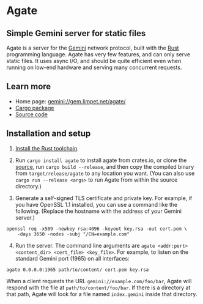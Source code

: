 # Agate

## Simple Gemini server for static files

Agate is a server for the [Gemini] network protocol, built with the [Rust] programming language. Agate has very few features, and can only serve static files. It uses async I/O, and should be quite efficient even when running on low-end hardware and serving many concurrent requests.

## Learn more

* Home page: [gemini://gem.limpet.net/agate/][home]
* [Cargo package][crates.io]
* [Source code][source]

## Installation and setup

1. [Install the Rust toolchain][rustup].

2. Run `cargo install agate` to install agate from crates.io, or clone the [source], run `cargo build --release`, and then copy the compiled binary from `target/release/agate` to any location you want.  (You can also use `cargo run --release <args>` to run Agate from within the source directory.)

3. Generate a self-signed TLS certificate and private key.  For example, if you have OpenSSL 1.1 installed, you can use a command like the following.  (Replace the hostname with the address of your Gemini server.)

```
openssl req -x509 -newkey rsa:4096 -keyout key.rsa -out cert.pem \
    -days 3650 -nodes -subj "/CN=example.com"
```

4. Run the server. The command line arguments are `agate <addr:port> <content_dir> <cert_file> <key_file>`.  For example, to listen on the standard Gemini port (1965) on all interfaces:

```
agate 0.0.0.0:1965 path/to/content/ cert.pem key.rsa
```

When a client requests the URL `gemini://example.com/foo/bar`, Agate will respond with the file at `path/to/content/foo/bar`.  If there is a directory at that path, Agate will look for a file named `index.gemini` inside that directory.

[Gemini]: https://gemini.circumlunar.space/
[Rust]: https://www.rust-lang.org/
[home]: gemini://gem.limpet.net/agate/
[rustup]: https://www.rust-lang.org/tools/install
[source]: https://github.com/mbrubeck/agate
[crates.io]: https://crates.io/crates/agate
